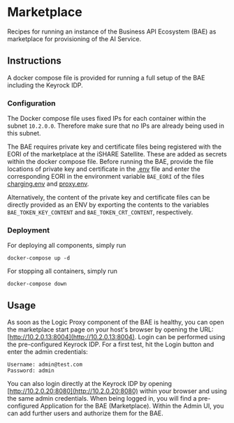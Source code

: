 # Marketplace

Recipes for running an instance of the Business API Ecosystem (BAE) as marketplace for provisioning of the AI Service.


## Instructions

A docker compose file is provided for running a full setup of the BAE including the Keyrock IDP.


### Configuration

The Docker compose file uses fixed IPs for each container within the subnet `10.2.0.0`. Therefore make sure 
that no IPs are already being used in this subnet.

The BAE requires private key and certificate files being registered with the EORI of the marketplace at the 
iSHARE Satellite. These are added as secrets within the docker compose file. 
Before running the BAE, provide the file locations of private key and certificate in 
the [.env](./.env) file and enter the corresponding EORI in the environment variable `BAE_EORI` of the files 
[charging.env](./envs/charging.env) and [proxy.env](./envs/proxy.env).

Alternatively, the content of the private key and certificate files can be directly provided as an ENV by 
exporting the contents to the variables `BAE_TOKEN_KEY_CONTENT` and `BAE_TOKEN_CRT_CONTENT`, respectively.


### Deployment

For deploying all components, simply run
```shell
docker-compose up -d
```

For stopping all containers, simply run
```shell
docker-compose down
```





## Usage

As soon as the Logic Proxy component of the BAE is healthy, you can open the marketplace start page 
on your host's browser by opening the URL: [http://10.2.0.13:8004](http://10.2.0.13:8004). 
Login can be performed using the pre-configured Keyrock IDP. For a first test, hit the Login button and
enter the admin credentials:
```
Username: admin@test.com
Password: admin
```

You can also login directly at the Keyrock IDP by opening [http://10.2.0.20:8080](http://10.2.0.20:8080) 
within your browser and using the same admin credentials. When being logged in, you will find a pre-configured 
Application for the BAE (Marketplace). Within the Admin UI, you can add further users and authorize them for 
the BAE.

